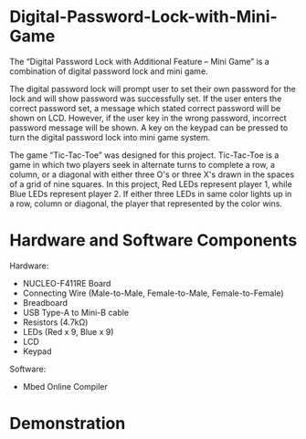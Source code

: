 # Digital-Password-Lock-with-Mini-Game

The “Digital Password Lock with Additional Feature – Mini Game” is a combination of digital password lock and mini game. 

The digital password lock will prompt user to set their own password for the lock and will show password was successfully set. If the user enters the correct password set, a message which stated correct password will be shown on LCD. However, if the user key in the wrong password, incorrect password message will be shown. A key on the keypad can be pressed to turn the digital password lock into mini game system. 

The game “Tic-Tac-Toe” was designed for this project. Tic-Tac-Toe is a game in which two players seek in alternate turns to complete a row, a column, or a diagonal with either three O's or three X's drawn in the spaces of a grid of nine squares. In this project, Red LEDs represent player 1, while Blue LEDs represent player 2. If either three LEDs in same color lights up in a row, column or diagonal, the player that represented by the color wins.


# Hardware and Software Components

Hardware:
- NUCLEO-F411RE Board
- Connecting Wire (Male-to-Male, Female-to-Male, Female-to-Female)
- Breadboard
- USB Type-A to Mini-B cable
- Resistors (4.7kΩ)
- LEDs (Red x 9, Blue x 9)
- LCD
- Keypad

Software:
- Mbed Online Compiler

# Demonstration

